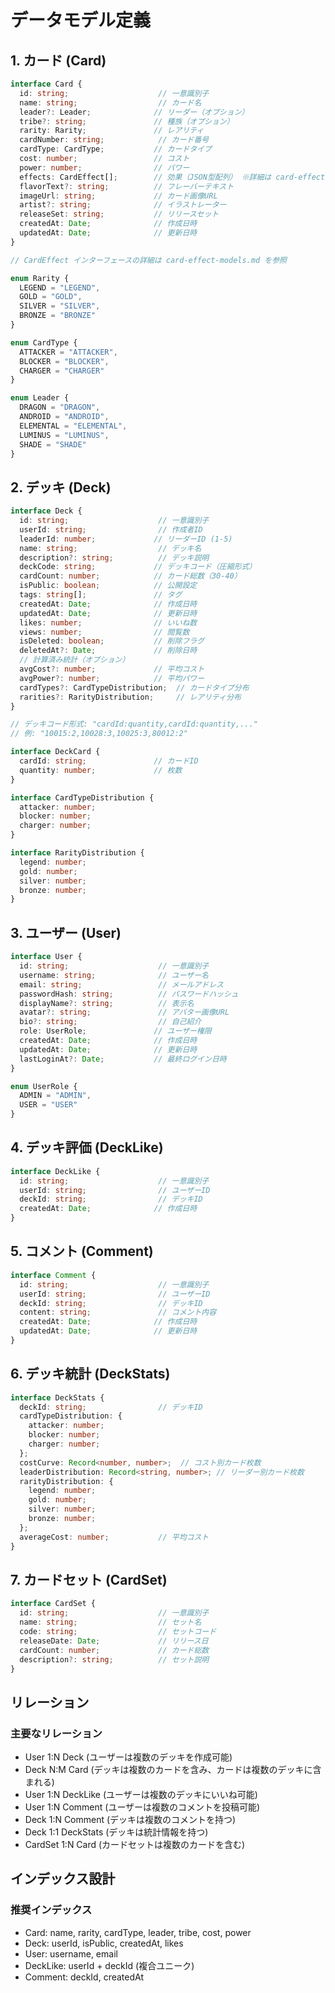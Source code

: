 # データモデル定義

## 1. カード (Card)

```typescript
interface Card {
  id: string;                    // 一意識別子
  name: string;                  // カード名
  leader?: Leader;              // リーダー（オプション）
  tribe?: string;               // 種族（オプション）
  rarity: Rarity;               // レアリティ
  cardNumber: string;            // カード番号
  cardType: CardType;           // カードタイプ
  cost: number;                 // コスト
  power: number;                // パワー
  effects: CardEffect[];        // 効果（JSON型配列） ※詳細は card-effect-models.md 参照
  flavorText?: string;          // フレーバーテキスト
  imageUrl: string;             // カード画像URL
  artist?: string;              // イラストレーター
  releaseSet: string;           // リリースセット
  createdAt: Date;              // 作成日時
  updatedAt: Date;              // 更新日時
}

// CardEffect インターフェースの詳細は card-effect-models.md を参照

enum Rarity {
  LEGEND = "LEGEND",
  GOLD = "GOLD",
  SILVER = "SILVER",
  BRONZE = "BRONZE"
}

enum CardType {
  ATTACKER = "ATTACKER",
  BLOCKER = "BLOCKER",
  CHARGER = "CHARGER"
}

enum Leader {
  DRAGON = "DRAGON",
  ANDROID = "ANDROID",
  ELEMENTAL = "ELEMENTAL",
  LUMINUS = "LUMINUS",
  SHADE = "SHADE"
}
```

## 2. デッキ (Deck)

```typescript
interface Deck {
  id: string;                    // 一意識別子
  userId: string;                // 作成者ID
  leaderId: number;             // リーダーID (1-5)
  name: string;                  // デッキ名
  description?: string;          // デッキ説明
  deckCode: string;             // デッキコード（圧縮形式）
  cardCount: number;            // カード総数（30-40）
  isPublic: boolean;            // 公開設定
  tags: string[];               // タグ
  createdAt: Date;              // 作成日時
  updatedAt: Date;              // 更新日時
  likes: number;                // いいね数
  views: number;                // 閲覧数
  isDeleted: boolean;           // 削除フラグ
  deletedAt?: Date;             // 削除日時
  // 計算済み統計（オプション）
  avgCost?: number;             // 平均コスト
  avgPower?: number;            // 平均パワー
  cardTypes?: CardTypeDistribution;  // カードタイプ分布
  rarities?: RarityDistribution;     // レアリティ分布
}

// デッキコード形式: "cardId:quantity,cardId:quantity,..."
// 例: "10015:2,10028:3,10025:3,80012:2"

interface DeckCard {
  cardId: string;               // カードID
  quantity: number;             // 枚数
}

interface CardTypeDistribution {
  attacker: number;
  blocker: number;
  charger: number;
}

interface RarityDistribution {
  legend: number;
  gold: number;
  silver: number;
  bronze: number;
}
```

## 3. ユーザー (User)

```typescript
interface User {
  id: string;                    // 一意識別子
  username: string;              // ユーザー名
  email: string;                 // メールアドレス
  passwordHash: string;          // パスワードハッシュ
  displayName?: string;          // 表示名
  avatar?: string;               // アバター画像URL
  bio?: string;                  // 自己紹介
  role: UserRole;               // ユーザー権限
  createdAt: Date;              // 作成日時
  updatedAt: Date;              // 更新日時
  lastLoginAt?: Date;           // 最終ログイン日時
}

enum UserRole {
  ADMIN = "ADMIN",
  USER = "USER"
}
```

## 4. デッキ評価 (DeckLike)

```typescript
interface DeckLike {
  id: string;                    // 一意識別子
  userId: string;                // ユーザーID
  deckId: string;                // デッキID
  createdAt: Date;              // 作成日時
}
```

## 5. コメント (Comment)

```typescript
interface Comment {
  id: string;                    // 一意識別子
  userId: string;                // ユーザーID
  deckId: string;                // デッキID
  content: string;               // コメント内容
  createdAt: Date;              // 作成日時
  updatedAt: Date;              // 更新日時
}
```

## 6. デッキ統計 (DeckStats)

```typescript
interface DeckStats {
  deckId: string;                // デッキID
  cardTypeDistribution: {
    attacker: number;
    blocker: number;
    charger: number;
  };
  costCurve: Record<number, number>;  // コスト別カード枚数
  leaderDistribution: Record<string, number>; // リーダー別カード枚数
  rarityDistribution: {
    legend: number;
    gold: number;
    silver: number;
    bronze: number;
  };
  averageCost: number;           // 平均コスト
}
```

## 7. カードセット (CardSet)

```typescript
interface CardSet {
  id: string;                    // 一意識別子
  name: string;                  // セット名
  code: string;                  // セットコード
  releaseDate: Date;             // リリース日
  cardCount: number;             // カード総数
  description?: string;          // セット説明
}
```

## リレーション

### 主要なリレーション
- User 1:N Deck (ユーザーは複数のデッキを作成可能)
- Deck N:M Card (デッキは複数のカードを含み、カードは複数のデッキに含まれる)
- User 1:N DeckLike (ユーザーは複数のデッキにいいね可能)
- User 1:N Comment (ユーザーは複数のコメントを投稿可能)
- Deck 1:N Comment (デッキは複数のコメントを持つ)
- Deck 1:1 DeckStats (デッキは統計情報を持つ)
- CardSet 1:N Card (カードセットは複数のカードを含む)

## インデックス設計

### 推奨インデックス
- Card: name, rarity, cardType, leader, tribe, cost, power
- Deck: userId, isPublic, createdAt, likes
- User: username, email
- DeckLike: userId + deckId (複合ユニーク)
- Comment: deckId, createdAt
